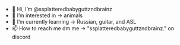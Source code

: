 - 👋 Hi, I’m @ssplatteredbabyguttzndbrainz
- 👀 I’m interested in -> animals 
- 🌱 I’m currently learning -> Russian, guitar, and ASL
- 📫 How to reach me dm me -> "ssplatteredbabyguttzndbrainz." on discord 

<!---
ssplatteredbabyguttzndbrainz/ssplatteredbabyguttzndbrainz is a ✨ special ✨ repository because its `README.md` (this file) appears on your GitHub profile.
You can click the Preview link to take a look at your changes.
--->
